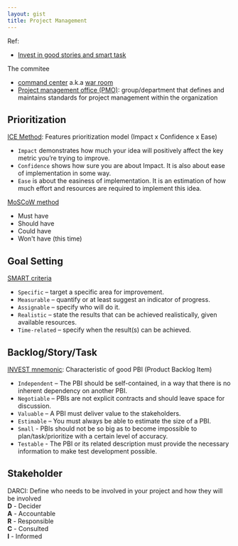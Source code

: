 ```yaml
---
layout: gist
title: Project Management
---
```



Ref:
- [Invest in good stories and smart task](https://xp123.com/articles/invest-in-good-stories-and-smart-tasks/)

The commitee
- [command center](https://en.wikipedia.org/wiki/Command_center)  a.k.a [war room](https://www.slideshare.net/rmurray/the-art-of-warroom)
- [Project management office (PMO)](https://en.wikipedia.org/wiki/Project_management_office): group/department that defines and maintains standards for project management within the organization

## Prioritization

[ICE Method](https://hygger.io/blog/ice-method-helps-choose-better-product-features/): Features prioritization model (Impact x Confidence x Ease)
- `Impact` demonstrates how much your idea will positively affect the key metric you’re trying to improve.
- `Confidence` shows how sure you are about Impact. It is also about ease of implementation in some way.
- `Ease` is about the easiness of implementation. It is an estimation of how much effort and resources are required to implement this idea.

[MoSCoW method](https://en.wikipedia.org/wiki/MoSCoW_method)
- Must have
- Should have
- Could have
- Won't have (this time)

## Goal Setting 

[SMART criteria](https://en.wikipedia.org/wiki/SMART_criteria)
- `Specific` – target a specific area for improvement.  
- `Measurable` – quantify or at least suggest an indicator of progress.  
- `Assignable` – specify who will do it.  
- `Realistic` – state the results that can be achieved realistically, given available resources.  
- `Time-related` – specify when the result(s) can be achieved.

## Backlog/Story/Task

[INVEST mnemonic](https://en.wikipedia.org/wiki/INVEST_(mnemonic)): Characteristic of good PBI (Product Backlog Item)  
- `Independent` – The PBI should be self-contained, in a way that there is no inherent dependency on another PBI.  
- `Negotiable` – PBIs are not explicit contracts and should leave space for discussion.  
- `Valuable` – A PBI must deliver value to the stakeholders.  
- `Estimable` – You must always be able to estimate the size of a PBI.
- `Small` - PBIs should not be so big as to become impossible to plan/task/prioritize with a certain level of accuracy.  
- `Testable` - The PBI or its related description must provide the necessary information to make test development possible.  

## Stakeholder

DARCI: Define who needs to be involved in your project and how they will be involved  
**D** - Decider  
**A** - Accountable   
**R** - Responsible  
**C** - Consulted  
**I** - Informed  



